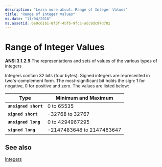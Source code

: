 ```yaml
---
description: "Learn more about: Range of Integer Values"
title: "Range of Integer Values"
ms.date: "11/04/2016"
ms.assetid: 0e9c6161-8f3f-4bfb-9fcc-a6c8dc97d702
---
```

# Range of Integer Values

**ANSI 3.1.2.5** The representations and sets of values of the various types of integers

Integers contain 32 bits (four bytes). Signed integers are represented in two's-complement form. The most-significant bit holds the sign: 1 for negative, 0 for positive and zero. The values are listed below:

|Type|Minimum and Maximum|
|----------|-------------------------|
|**`unsigned short`**|0 to 65535|
|**`signed short`**|-32768 to 32767|
|**`unsigned long`**|0 to 4294967295|
|**`signed long`**|-2147483648 to 2147483647|

## See also

[Integers](../c-language/integers.md)
